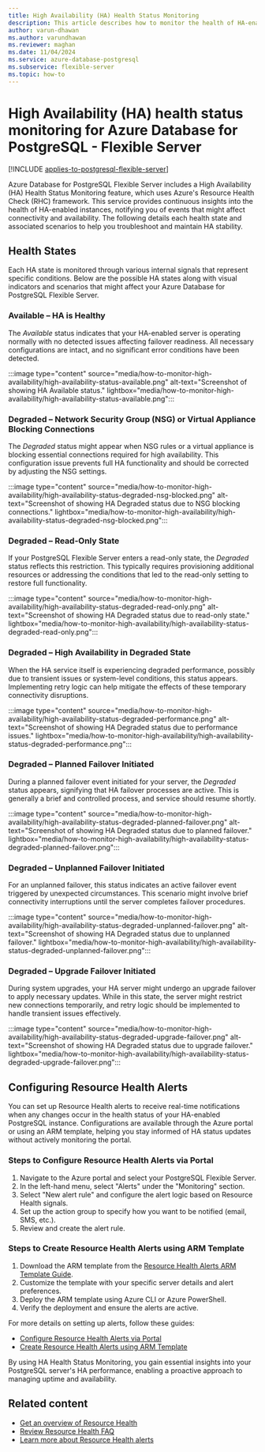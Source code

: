 ```yaml
---
title: High Availability (HA) Health Status Monitoring
description: This article describes how to monitor the health of HA-enabled instances for Azure Database for PostgreSQL - Flexible Server using Azure Resource Health.
author: varun-dhawan
ms.author: varundhawan
ms.reviewer: maghan
ms.date: 11/04/2024
ms.service: azure-database-postgresql
ms.subservice: flexible-server
ms.topic: how-to
---
```


# High Availability (HA) health status monitoring for Azure Database for PostgreSQL - Flexible Server

[!INCLUDE [applies-to-postgresql-flexible-server](~/reusable-content/ce-skilling/azure/includes/postgresql/includes/applies-to-postgresql-flexible-server.md)]

Azure Database for PostgreSQL Flexible Server includes a High Availability (HA) Health Status Monitoring feature, which uses Azure's Resource Health Check (RHC) framework. This service provides continuous insights into the health of HA-enabled instances, notifying you of events that might affect connectivity and availability. The following details each health state and associated scenarios to help you troubleshoot and maintain HA stability.

## Health States

Each HA state is monitored through various internal signals that represent specific conditions. Below are the possible HA states along with visual indicators and scenarios that might affect your Azure Database for PostgreSQL Flexible Server.

### Available – HA is Healthy

The *Available* status indicates that your HA-enabled server is operating normally with no detected issues affecting failover readiness. All necessary configurations are intact, and no significant error conditions have been detected.

:::image type="content" source="media/how-to-monitor-high-availability/high-availability-status-available.png" alt-text="Screenshot of showing HA Available status." lightbox="media/how-to-monitor-high-availability/high-availability-status-available.png":::

### Degraded – Network Security Group (NSG) or Virtual Appliance Blocking Connections

The *Degraded* status might appear when NSG rules or a virtual appliance is blocking essential connections required for high availability. This configuration issue prevents full HA functionality and should be corrected by adjusting the NSG settings.

:::image type="content" source="media/how-to-monitor-high-availability/high-availability-status-degraded-nsg-blocked.png" alt-text="Screenshot of showing HA Degraded status due to NSG blocking connections." lightbox="media/how-to-monitor-high-availability/high-availability-status-degraded-nsg-blocked.png":::

### Degraded – Read-Only State

If your PostgreSQL Flexible Server enters a read-only state, the *Degraded* status reflects this restriction. This typically requires provisioning additional resources or addressing the conditions that led to the read-only setting to restore full functionality.

:::image type="content" source="media/how-to-monitor-high-availability/high-availability-status-degraded-read-only.png" alt-text="Screenshot of showing HA Degraded status due to read-only state." lightbox="media/how-to-monitor-high-availability/high-availability-status-degraded-read-only.png":::

### Degraded – High Availability in Degraded State

When the HA service itself is experiencing degraded performance, possibly due to transient issues or system-level conditions, this status appears. Implementing retry logic can help mitigate the effects of these temporary connectivity disruptions.

:::image type="content" source="media/how-to-monitor-high-availability/high-availability-status-degraded-performance.png" alt-text="Screenshot of showing HA Degraded status due to performance issues." lightbox="media/how-to-monitor-high-availability/high-availability-status-degraded-performance.png":::

### Degraded – Planned Failover Initiated

During a planned failover event initiated for your server, the *Degraded* status appears, signifying that HA failover processes are active. This is generally a brief and controlled process, and service should resume shortly.

:::image type="content" source="media/how-to-monitor-high-availability/high-availability-status-degraded-planned-failover.png" alt-text="Screenshot of showing HA Degraded status due to planned failover." lightbox="media/how-to-monitor-high-availability/high-availability-status-degraded-planned-failover.png":::

### Degraded – Unplanned Failover Initiated

For an unplanned failover, this status indicates an active failover event triggered by unexpected circumstances. This scenario might involve brief connectivity interruptions until the server completes failover procedures.

:::image type="content" source="media/how-to-monitor-high-availability/high-availability-status-degraded-unplanned-failover.png" alt-text="Screenshot of showing HA Degraded status due to unplanned failover." lightbox="media/how-to-monitor-high-availability/high-availability-status-degraded-unplanned-failover.png":::

### Degraded – Upgrade Failover Initiated

During system upgrades, your HA server might undergo an upgrade failover to apply necessary updates. While in this state, the server might restrict new connections temporarily, and retry logic should be implemented to handle transient issues effectively.

:::image type="content" source="media/how-to-monitor-high-availability/high-availability-status-degraded-upgrade-failover.png" alt-text="Screenshot of showing HA Degraded status due to upgrade failover." lightbox="media/how-to-monitor-high-availability/high-availability-status-degraded-upgrade-failover.png":::

## Configuring Resource Health Alerts

You can set up Resource Health alerts to receive real-time notifications when any changes occur in the health status of your HA-enabled PostgreSQL instance. Configurations are available through the Azure portal or using an ARM template, helping you stay informed of HA status updates without actively monitoring the portal.

### Steps to Configure Resource Health Alerts via Portal

1. Navigate to the Azure portal and select your PostgreSQL Flexible Server.
1. In the left-hand menu, select "Alerts" under the "Monitoring" section.
1. Select "New alert rule" and configure the alert logic based on Resource Health signals.
1. Set up the action group to specify how you want to be notified (email, SMS, etc.).
1. Review and create the alert rule.

### Steps to Create Resource Health Alerts using ARM Template

1. Download the ARM template from the [Resource Health Alerts ARM Template Guide](/azure/service-health/resource-health-alert-arm-template-guide).
1. Customize the template with your specific server details and alert preferences.
1. Deploy the ARM template using Azure CLI or Azure PowerShell.
1. Verify the deployment and ensure the alerts are active.

For more details on setting up alerts, follow these guides:

- [Configure Resource Health Alerts via Portal](/azure/azure-monitor/alerts/alerts-create-activity-log-alert-rule)
- [Create Resource Health Alerts using ARM Template](/azure/service-health/resource-health-alert-arm-template-guide)

By using HA Health Status Monitoring, you gain essential insights into your PostgreSQL server's HA performance, enabling a proactive approach to managing uptime and availability.

## Related content

- [Get an overview of Resource Health](/azure/service-health/resource-health-overview)
- [Review Resource Health FAQ](/azure/service-health/resource-health-faq)
- [Learn more about Resource Health alerts](/azure/service-health/resource-health-alert-monitor-guide)

